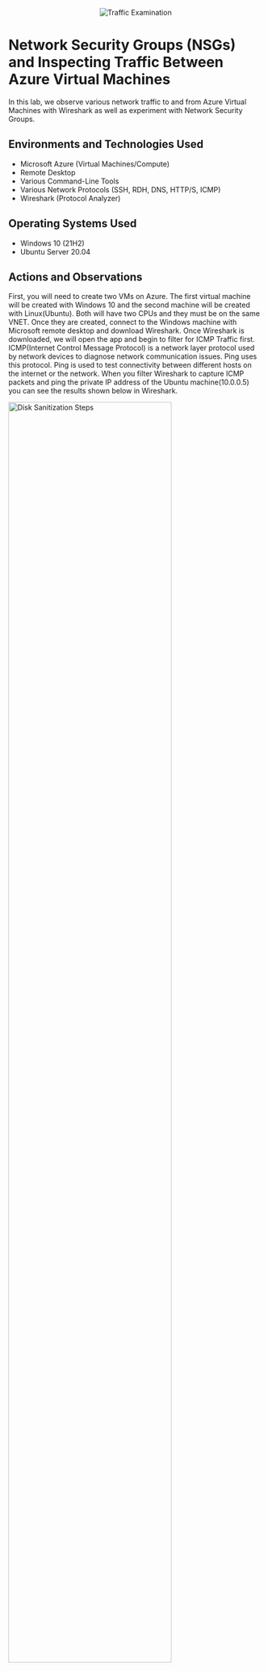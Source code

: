 <p align="center">
<img src="https://i.imgur.com/Ua7udoS.png" alt="Traffic Examination"/>
</p>

<h1>Network Security Groups (NSGs) and Inspecting Traffic Between Azure Virtual Machines</h1>
In this lab, we observe various network traffic to and from Azure Virtual Machines with Wireshark as well as experiment with Network Security Groups. <br />


<h2>Environments and Technologies Used</h2>

- Microsoft Azure (Virtual Machines/Compute)
- Remote Desktop
- Various Command-Line Tools
- Various Network Protocols (SSH, RDH, DNS, HTTP/S, ICMP)
- Wireshark (Protocol Analyzer)

<h2>Operating Systems Used </h2>

- Windows 10 (21H2)
- Ubuntu Server 20.04

<h2>Actions and Observations</h2>

<p>
First, you will need to create two VMs on Azure. The first virtual machine will be created with Windows 10 and the second machine will be created with Linux(Ubuntu). Both will have two CPUs and they must be on the same VNET. Once they are created, connect to the Windows machine with Microsoft remote desktop and download Wireshark. Once Wireshark is downloaded, we will open the app and begin to filter for ICMP Traffic first. ICMP(Internet Control Message Protocol) is a network layer protocol used by network devices to diagnose network communication issues. Ping uses this protocol. Ping is used to test connectivity between different hosts on the internet or the network. When you filter Wireshark to capture ICMP packets and ping the private IP address of the Ubuntu machine(10.0.0.5) you can see the results shown below in Wireshark. 
</p>
<p>
<img src="https://i.imgur.com/iFYdOiV.png" height="80%" width="80%" alt="Disk Sanitization Steps"/>
</p>
<br />

<p>
You can inspect each packet and see the actual data that is being sent in each ping as shown below. 
</p>
<p>
<img src="https://i.imgur.com/tIG5VAl.png" height="80%" width="80%" alt="Disk Sanitization Steps"/>
</p>
<br />

<p>
In the next step, you will perpetually ping both virtual machines with the command ping -t(ping 10.0.0.5 -t). This will continually ping between both virtual machines until you decide to stop it. In the meantime, in the Linux virtual machine, we will block the inbound ICMP traffic on its firewall so the perpetual ping will stop. In Azure, you will go to the Ubuntu virtual machine's network security group and add a new security rule in inbound security rules. We will set the protocol to ICMP and make it deny anything that comes before the SSH rule. Once this is set, the Windows virtual machine will stop receiving echo replies from the Ubuntu machine and will get "Request Time Out" in Powershell.
</p>
<p>
<img src="https://i.imgur.com/aTG3sxe.png" height="80%" width="80%" alt="Disk Sanitization Steps"/>
</p>
<p>
<img src="https://i.imgur.com/bTuyDQm.png" height="80%" width="80%" alt="Disk Sanitization Steps"/>
</p>
<p>
<img src="https://i.imgur.com/DKZnm6u.png" height="80%" width="80%" alt="Disk Sanitization Steps"/>
</p>
<br />

<p>
Next, you will filter Wireshark to observe SSH traffic. SSH(Secure Shell) just gives the user access to the machine's CLI(command line interface). Set the Wireshark filter to capture SSH traffic only. When you SSH into the Ubuntu machine with the command prompt "ssh labuser@10.0.0.5" you can see the SSH traffic in Wireshark.
</p>
<p>
<img src="https://i.imgur.com/cPvIvNN.png" height="80%" width="80%" alt="Disk Sanitization Steps"/>
</p>
<br />

<p>
Next, you will filter Wireshark to observe DHCP traffic. DHCP(Dynamic Host Configuration Protocol) is used to assign your VM a new IP address using the command"ipconfig /renew". This works on ports 67/68. Once you enter the command in Wireshark, you can see the DHCP traffic. 
</p>
<p>
<img src="https://i.imgur.com/rJxQlMd.png" height="80%" width="80%" alt="Disk Sanitization Steps"/>
</p>
<br />

<p>
Next, you will filter Wireshark to observe DNS traffic. You will initiate DNS(Domain Name System) traffic by typing in the command "nslookup www.google.com." The "nslookup" command asks the DNS server what is Google's IP address. 
</p>
<p>
<img src="https://i.imgur.com/fCLX8ZZ.png" height="80%" width="80%" alt="Disk Sanitization Steps"/>
</p>
<br />

<p>
Finally, you will filter for RDP(Remote Desktop Protocol) traffic in Wireshark. When you enter tcp.port==3389, the traffic is spammed non-stop because you are using Remote Desktop Protocol(a live stream) to connect to the Virtual Machine, therefore traffic is always transmitted.
</p>
<p>
<img src="https://i.imgur.com/acWI0Hj.png" height="80%" width="80%" alt="Disk Sanitization Steps"/>
</p>
<br />
